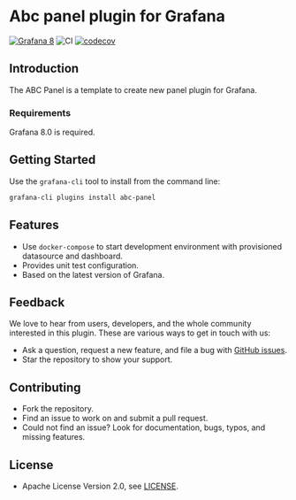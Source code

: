 # Abc panel plugin for Grafana

[![Grafana 8](https://img.shields.io/badge/Grafana-8-orange)](https://www.grafana.com)
![CI](https://github.com/volkovlabs/grafana-abc-panel/workflows/CI/badge.svg)
[![codecov](https://codecov.io/gh/VolkovLabs/grafana-abc-panel/branch/main/graph/badge.svg?token=0m6f0ktUar)](https://codecov.io/gh/VolkovLabs/grafana-abc-panel)

## Introduction

The ABC Panel is a template to create new panel plugin for Grafana.

### Requirements

Grafana 8.0 is required.

## Getting Started

Use the `grafana-cli` tool to install from the command line:

```bash
grafana-cli plugins install abc-panel
```

## Features

- Use `docker-compose` to start development environment with provisioned datasource and dashboard.
- Provides unit test configuration.
- Based on the latest version of Grafana.

## Feedback

We love to hear from users, developers, and the whole community interested in this plugin. These are various ways to get in touch with us:

- Ask a question, request a new feature, and file a bug with [GitHub issues](https://github.com/volkovlabs/grafana-abc-panel/issues/new/choose).
- Star the repository to show your support.

## Contributing

- Fork the repository.
- Find an issue to work on and submit a pull request.
- Could not find an issue? Look for documentation, bugs, typos, and missing features.

## License

- Apache License Version 2.0, see [LICENSE](https://github.com/volkovlabs/grafana-abc-panel/blob/main/LICENSE).
